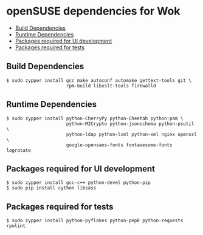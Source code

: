 openSUSE dependencies for Wok
================================

* [Build Dependencies](#build-dependencies)
* [Runtime Dependencies](#runtime-dependencies)
* [Packages required for UI development](#packages-required-for-ui-development)
* [Packages required for tests](#packages-required-for-tests)

Build Dependencies
--------------------

    $ sudo zypper install gcc make autoconf automake gettext-tools git \
                          rpm-build libxslt-tools firewalld

Runtime Dependencies
--------------------

    $ sudo zypper install python-CherryPy python-Cheetah python-pam \
                          python-M2Crypto python-jsonschema python-psutil \
                          python-ldap python-lxml python-xml nginx openssl \
                          google-opensans-fonts fontawesome-fonts logrotate

Packages required for UI development
------------------------------------

    $ sudo zypper install gcc-c++ python-devel python-pip
    $ sudo pip install cython libsass

Packages required for tests
---------------------------

    $ sudo zypper install python-pyflakes python-pep8 python-requests rpmlint
